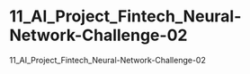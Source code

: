 # 11_AI_Project_Fintech_Neural-Network-Challenge-02
11_AI_Project_Fintech_Neural-Network-Challenge-02
